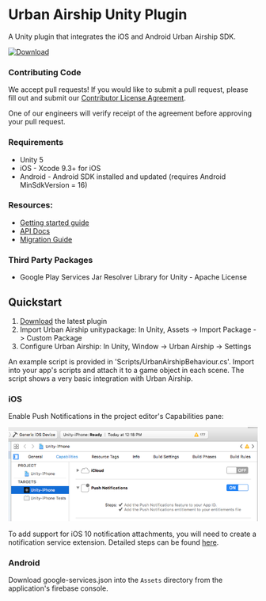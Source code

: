 # Urban Airship Unity Plugin

A Unity plugin that integrates the iOS and Android Urban Airship SDK.

[ ![Download](https://api.bintray.com/packages/urbanairship/unity/unity-plugin/images/download.svg) ](https://bintray.com/urbanairship/unity/unity-plugin/_latestVersion)

### Contributing Code
We accept pull requests! If you would like to submit a pull request, please fill out and submit our
[Contributor License Agreement](https://docs.google.com/forms/d/e/1FAIpQLScErfiz-fXSPpVZ9r8Di2Tr2xDFxt5MgzUel0__9vqUgvko7Q/viewform).

One of our engineers will verify receipt of the agreement before approving your pull request.

### Requirements
 - Unity 5
 - iOS - Xcode 9.3+ for iOS
 - Android - Android SDK installed and updated (requires Android MinSdkVersion = 16)

### Resources:
 - [Getting started guide](http://docs.urbanairship.com/platform/unity.html)
 - [API Docs](http://docs.urbanairship.com/reference/libraries/unity/latest/)
 - [Migration Guide](Documentation/migration-guide.md)

### Third Party Packages
 - Google Play Services Jar Resolver Library for Unity - Apache License

## Quickstart
1. [Download](https://bintray.com/urbanairship/unity/unity-plugin/_latestVersion) the latest plugin
2. Import Urban Airship unitypackage: In Unity, Assets -> Import Package -> Custom Package
3. Configure Urban Airship: In Unity, Window -> Urban Airship -> Settings

An example script is provided in 'Scripts/UrbanAirshipBehaviour.cs'. Import into your app's
scripts and attach it to a game object in each scene. The script shows a very basic
integration with Urban Airship.

### iOS
Enable Push Notifications in the project editor's Capabilities pane:

![Alt text](unity-enable-push.png?raw=true "Enable Push Notifications")

To add support for iOS 10 notification attachments, you will need to create a
notification service extension. Detailed steps can be found
[here](http://docs.urbanairship.com/platform/unity.html#setup).

### Android
Download google-services.json into the `Assets` directory from the application's firebase console.